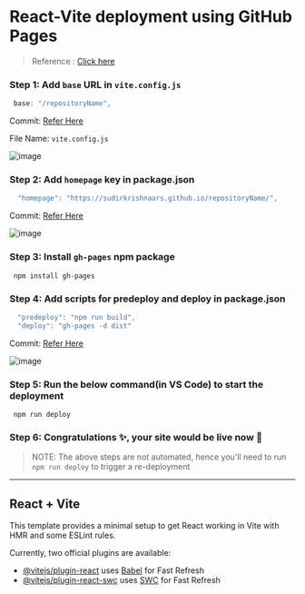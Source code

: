 # React-Vite deployment using GitHub Pages

> Reference : [Click here](https://youtu.be/hn1IkJk24ow?si=mqOZyurEs1KvL7Ke)

### Step 1: Add `base` URL in `vite.config.js`

```javascript
 base: "/repositoryName",
```

Commit: [Refer Here](https://github.com/SudirKrishnaaRS/react-vite-deployment-template/commit/f55ac5033d7b56ccd64ff0bd2dbcbd3e8017a516)

File Name: `vite.config.js` 


![image](https://github.com/user-attachments/assets/53a4c06c-ec31-45de-ab30-6febbdc7878f)

### Step 2: Add `homepage` key in package.json

```javascript
  "homepage": "https://sudirkrishnaars.github.io/repositoryName/",
```

Commit: [Refer Here](https://github.com/SudirKrishnaaRS/react-vite-deployment-template/commit/1a3bd7facccd57b939efa3b7f5faa3dac4f052ec)


![image](https://github.com/user-attachments/assets/5f9fb3ec-795c-437d-8d9f-0a1448f15b5f)

### Step 3: Install `gh-pages` npm package

```
 npm install gh-pages
```

### Step 4: Add scripts for predeploy and deploy in package.json

```javascript
  "predeploy": "npm run build",
  "deploy": "gh-pages -d dist" 
```

Commit: [Refer Here](https://github.com/SudirKrishnaaRS/react-vite-deployment-template/commit/04393aa6b8ac1188cc84a64761e123c3f741c3e4)


![image](https://github.com/user-attachments/assets/19369638-d672-4958-b6d9-32aee6893076)

### Step 5: Run the below command(in VS Code) to start the deployment

```
 npm run deploy
```

### Step 6: Congratulations ✨, your site would be live now 🚀

> NOTE: The above steps are not automated, hence you'll need to run `npm run deploy` to trigger a re-deployment

---

## React + Vite 

This template provides a minimal setup to get React working in Vite with HMR and some ESLint rules.

Currently, two official plugins are available:

- [@vitejs/plugin-react](https://github.com/vitejs/vite-plugin-react/blob/main/packages/plugin-react) uses [Babel](https://babeljs.io/) for Fast Refresh
- [@vitejs/plugin-react-swc](https://github.com/vitejs/vite-plugin-react/blob/main/packages/plugin-react-swc) uses [SWC](https://swc.rs/) for Fast Refresh
